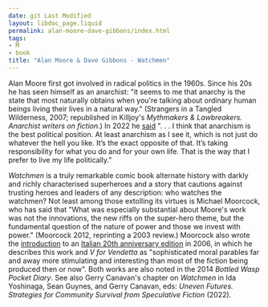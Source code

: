 ```yaml
---
date: git Last Modified
layout: libdoc_page.liquid
permalink: alan-moore-dave-gibbons/index.html
tags:
- M
- book
title: "Alan Moore & Dave Gibbons - Watchmen"
---
```


Alan Moore first got  involved in radical politics in the 1960s. Since his 20s he has seen himself as  an anarchist: "it seems to me that anarchy is the state that most naturally  obtains when you're talking about ordinary human beings living their lives in a  natural way." (Strangers in a Tangled Wilderness, 2007; republished in   Killjoy's _Mythmakers & Lawbreakers. Anarchist writers on fiction_.) In 2022 he
<a href="https://thequietus.com/articles/32179-alan-moore-illuminations-interview">
said</a> ". . . I think that anarchism is the best political position. At least anarchism as I see it, which is not just do whatever the hell you like. It’s the 
exact opposite of that. It’s taking responsibility for what you do and for your own life. That is the way that I prefer to live my life politically."

_Watchmen_ is a truly remarkable  comic book alternate history with darkly and richly characterised superheroes  and a story that cautions against trusting heroes and leaders of any  description: who watches the watchmen? Not least among those extolling its  virtues is Michael Moorcock, who has said that "What was especially substantial  about Moore's work was not the innovations, the new riffs on the super-hero  theme, but the fundamental question of the nature of power and those we invest  with power." (Moorcock 2012, reprinting a 2003 review.) Moorcock also wrote the <a href="http://smokyland.blogspot.co.uk/2007/09/michael-moorcock-on-watchmen.html"> introduction</a> to an <a href="http://www.lavieri.it/Catalogo/A-libri/I%20fuori%20serie/watch.htm"> Italian 20th anniversary edition</a> in 2006, in which he describes this work  and _V for Vendetta_ as "sophisticated moral parables far and away more  stimulating and interesting than most of the fiction being produced then or  now". Both works are also noted in the 2014 _Bottled Wasp Pocket Diary_. See also Gerry Canavan's chapter on <em>Watchmen</em> in Ida Yoshinaga, Sean Guynes, and Gerry Canavan, eds: _Uneven Futures. Strategies for Community Survival from Speculative Fiction_ (2022).
